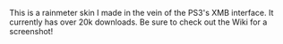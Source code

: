 This is a rainmeter skin I made in the vein of the PS3's XMB interface. It currently has over 20k downloads.
Be sure to check out the Wiki for a screenshot!
